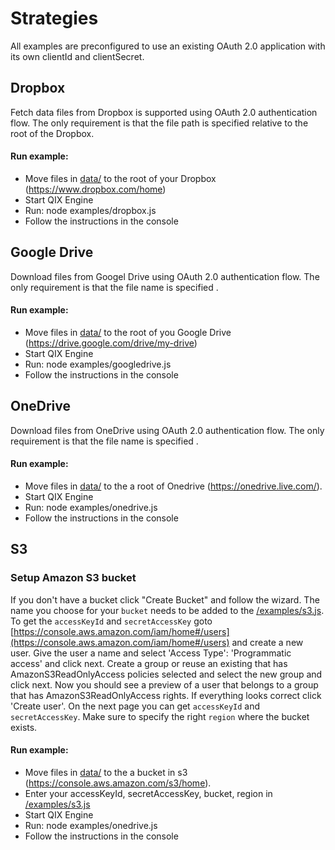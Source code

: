# Strategies

All examples are preconfigured to use an existing OAuth 2.0 application with its own clientId and clientSecret.

## Dropbox

Fetch data files from Dropbox is supported using OAuth 2.0 authentication flow. 
The only requirement is that the file path is specified relative to the root of the Dropbox.

#### Run example:

- Move files in [data/](/data) to the root of your Dropbox (https://www.dropbox.com/home)
- Start QIX Engine
- Run: node examples/dropbox.js
- Follow the instructions in the console


## Google Drive

Download files from Googel Drive using OAuth 2.0 authentication flow. 
The only requirement is that the file name is specified .

#### Run example:

- Move files in [data/](/data) to the root of you Google Drive (https://drive.google.com/drive/my-drive)
- Start QIX Engine
- Run: node examples/googledrive.js
- Follow the instructions in the console

## OneDrive

Download files from OneDrive using OAuth 2.0 authentication flow. 
The only requirement is that the file name is specified .

#### Run example:

- Move files in [data/](/data) to the a root of Onedrive (https://onedrive.live.com/).
- Start QIX Engine
- Run: node examples/onedrive.js
- Follow the instructions in the console

## S3

### Setup Amazon S3 bucket
If you don't have a bucket click "Create Bucket" and follow the wizard. 
The name you choose for your `bucket` needs to be added to the [/examples/s3.js](/examples/s3.js). 
To get the `accessKeyId` and `secretAccessKey` goto [https://console.aws.amazon.com/iam/home#/users](https://console.aws.amazon.com/iam/home#/users) 
and create a new user. Give the user a name and select 'Access Type': 'Programmatic access' and click next. 
Create a group or reuse an existing that has AmazonS3ReadOnlyAccess policies selected and select the new group and click next. 
Now you should see a preview of a user that belongs to a group that has AmazonS3ReadOnlyAccess rights. 
If everything looks correct click 'Create user'. On the next page you can get `accessKeyId` and `secretAccessKey`. 
Make sure to specify the right `region` where the bucket exists.

#### Run example:

- Move files in [data/](/data) to the a bucket in s3 (https://console.aws.amazon.com/s3/home).
- Enter your accessKeyId, secretAccessKey, bucket, region in [/examples/s3.js](/examples/s3.js)
- Start QIX Engine
- Run: node examples/onedrive.js
- Follow the instructions in the console


    
    
    
